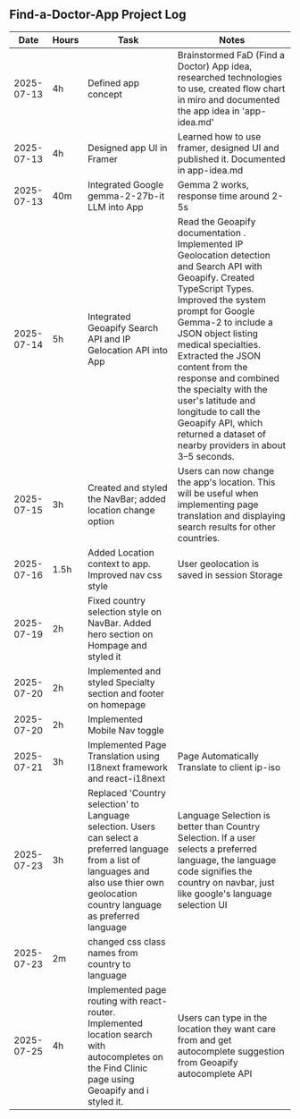 ## Find-a-Doctor-App Project Log

| Date       | Hours | Task                                                                                                                                                                                         | Notes                                                                                                                                                                                                                                                                                                                                                                                                                                          |
| ---------- | ----- | -------------------------------------------------------------------------------------------------------------------------------------------------------------------------------------------- | ---------------------------------------------------------------------------------------------------------------------------------------------------------------------------------------------------------------------------------------------------------------------------------------------------------------------------------------------------------------------------------------------------------------------------------------------- |
| 2025-07-13 | 4h    | Defined app concept                                                                                                                                                                          | Brainstormed FaD (Find a Doctor) App idea, researched technologies to use, created flow chart in miro and documented the app idea in 'app-idea.md'                                                                                                                                                                                                                                                                                             |
| 2025-07-13 | 4h    | Designed app UI in Framer                                                                                                                                                                    | Learned how to use framer, designed UI and published it. Documented in app-idea.md                                                                                                                                                                                                                                                                                                                                                             |
| 2025-07-13 | 40m   | Integrated Google gemma-2-27b-it LLM into App                                                                                                                                                | Gemma 2 works, response time around 2-5s                                                                                                                                                                                                                                                                                                                                                                                                       |
| 2025-07-14 | 5h    | Integrated Geoapify Search API and IP Gelocation API into App                                                                                                                                | Read the Geoapify documentation . Implemented IP Geolocation detection and Search API with Geoapify. Created TypeScript Types. Improved the system prompt for Google Gemma-2 to include a JSON object listing medical specialties. Extracted the JSON content from the response and combined the specialty with the user's latitude and longitude to call the Geoapify API, which returned a dataset of nearby providers in about 3–5 seconds. |
| 2025-07-15 | 3h    | Created and styled the NavBar; added location change option                                                                                                                                  | Users can now change the app's location. This will be useful when implementing page translation and displaying search results for other countries.                                                                                                                                                                                                                                                                                             |
| 2025-07-16 | 1.5h  | Added Location context to app. Improved nav css style                                                                                                                                        | User geolocation is saved in session Storage                                                                                                                                                                                                                                                                                                                                                                                                   |
| 2025-07-19 | 2h    | Fixed country selection style on NavBar. Added hero section on Hompage and styled it                                                                                                         |                                                                                                                                                                                                                                                                                                                                                                                                                                                |
| 2025-07-20 | 2h    | Implemented and styled Specialty section and footer on homepage                                                                                                                              |                                                                                                                                                                                                                                                                                                                                                                                                                                                |
| 2025-07-20 | 2h    | Implemented Mobile Nav toggle                                                                                                                                                                |                                                                                                                                                                                                                                                                                                                                                                                                                                                |
| 2025-07-21 | 3h    | Implemented Page Translation using I18next framework and react-i18next                                                                                                                       | Page Automatically Translate to client ip-iso                                                                                                                                                                                                                                                                                                                                                                                                  |
| 2025-07-23 | 3h    | Replaced 'Country selection' to Language selection. Users can select a preferred language from a list of languages and also use thier own geolocation country language as preferred language | Language Selection is better than Country Selection. If a user selects a preferred language, the language code signifies the country on navbar, just like google's language selection UI                                                                                                                                                                                                                                                       |
| 2025-07-23 | 2m    | changed css class names from country to language                                                                                                                                             |                                                                                                                                                                                                                                                                                                                                                                                                                                                |
| 2025-07-25 | 4h    | Implemented page routing with react-router. Implemented location search with autocompletes on the Find Clinic page using Geoapify and i styled it.                                           | Users can type in the location they want care from and get autocomplete suggestion from Geoapify autocomplete API                                                                                                                                                                                                                                                                                                                              |

